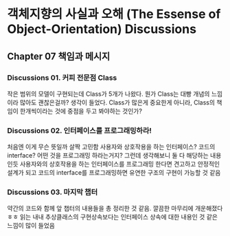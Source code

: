# 객체지향의 사실과 오해 (The Essense of Object-Orientation) Discussions
## Chapter 07 책임과 메시지
### Discussions 01. 커피 전문점 Class
작은 범위의 모델이 구현되는데 Class가 5개가 나왔다. 뭔가 Class는 대빵 개념의 느낌이라
많아도 괜찮은걸까? 생각이 들었다. Class가 많은게 중요한게 아니라, Class의 책임이 한개씩이라는 것에 중점을 두고 봐야하는 것인가?

### Discussions 02. 인터페이스를 프로그래밍하라!
처음엔 이게 무슨 뜻일까 살짝 고민함
사용자와 상호작용을 하는 인터페이스? 코드의 interface? 어떤 것을 프로그래밍 하라는거지?
그런데 생각해보니 둘 다 해당하는 내용인듯
사용자와의 상호작용을 하는 인터페이스를 프로그래밍 한다면 견고하고 안정적인 설계가 되고
코드의 interface를 프로그래밍하면 유연한 구조의 구현이 가능할 것 같음
 
### Discussions 03. 마지막 챕터
약간의 코드와 함께 앞 챕터의 내용들을 총 정리한 것 같음. 깔끔한 마무리에 개운해졌다ㅎㅎ
읽는 내내 추상클래스의 구현상속보다는 인터페이스 상속에 대한 내용인 것 같은 느낌이 많이 들었음
